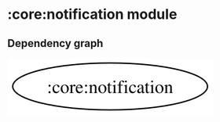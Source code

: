 # :core:notification module
## Dependency graph
![Dependency graph](../../docs/images/graphs/dep_graph_core_notification.svg)
